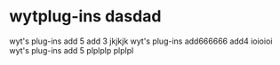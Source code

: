 # wytplug-ins dasdad
wyt's plug-ins  add 5
add 3 jkjkjk
wyt's plug-ins add666666
add4 ioioioi
wyt's plug-ins add 5  plplplp
plplpl
